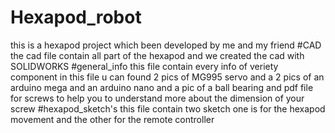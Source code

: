 # Hexapod_robot
this is a hexapod project which been developed by me and my friend 
#CAD
the cad file contain all part of the hexapod 
and we created the cad with SOLIDWORKS
#general_info
this file contain every info of veriety component
in this file u can found 2 pics of MG995 servo and 
a 2 pics of an arduino mega and an arduino nano and 
a pic of a ball bearing and  pdf file for screws to help you
to understand more about the dimension of your screw
#hexapod_sketch's
this file contain two sketch one is for the hexapod movement 
and the other for the remote controller 
